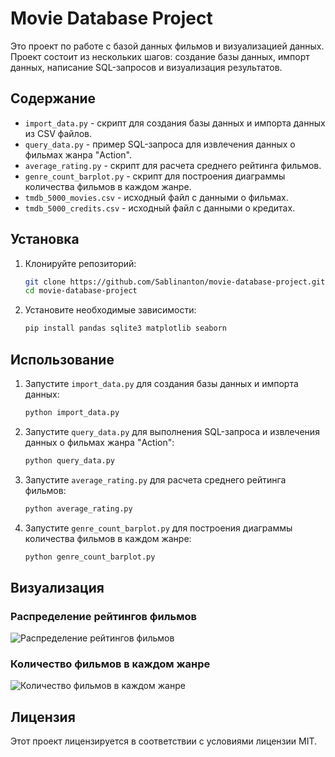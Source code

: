 # Movie Database Project

Это проект по работе с базой данных фильмов и визуализацией данных. Проект состоит из нескольких шагов: создание базы данных, импорт данных, написание SQL-запросов и визуализация результатов.

## Содержание

- `import_data.py` - скрипт для создания базы данных и импорта данных из CSV файлов.
- `query_data.py` - пример SQL-запроса для извлечения данных о фильмах жанра "Action".
- `average_rating.py` - скрипт для расчета среднего рейтинга фильмов.
- `genre_count_barplot.py` - скрипт для построения диаграммы количества фильмов в каждом жанре.
- `tmdb_5000_movies.csv` - исходный файл с данными о фильмах.
- `tmdb_5000_credits.csv` - исходный файл с данными о кредитах.

## Установка

1. Клонируйте репозиторий:
    ```sh
    git clone https://github.com/Sablinanton/movie-database-project.git
    cd movie-database-project
    ```

2. Установите необходимые зависимости:
    ```sh
    pip install pandas sqlite3 matplotlib seaborn
    ```

## Использование

1. Запустите `import_data.py` для создания базы данных и импорта данных:
    ```sh
    python import_data.py
    ```

2. Запустите `query_data.py` для выполнения SQL-запроса и извлечения данных о фильмах жанра "Action":
    ```sh
    python query_data.py
    ```

3. Запустите `average_rating.py` для расчета среднего рейтинга фильмов:
    ```sh
    python average_rating.py
    ```

4. Запустите `genre_count_barplot.py` для построения диаграммы количества фильмов в каждом жанре:
    ```sh
    python genre_count_barplot.py
    ```

## Визуализация

### Распределение рейтингов фильмов
![Распределение рейтингов фильмов](path/to/your/ratings_histogram.png)

### Количество фильмов в каждом жанре
![Количество фильмов в каждом жанре](path/to/your/genre_count_barplot.png)

## Лицензия

Этот проект лицензируется в соответствии с условиями лицензии MIT.
